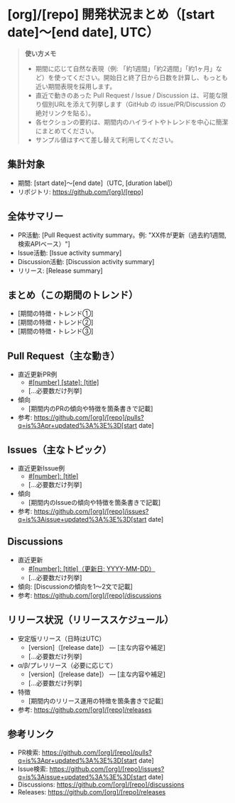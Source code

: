 # [org]/[repo] 開発状況まとめ（[start date]〜[end date], UTC）

> **使い方メモ**
> - 期間に応じて自然な表現（例: 「約1週間」「約2週間」「約1ヶ月」など）を使ってください。開始日と終了日から日数を計算し、もっとも近い期間表現を採用します。
> - 直近で動きのあった Pull Request / Issue / Discussion は、可能な限り個別URLを添えて列挙します（GitHub の issue/PR/Discussion の絶対リンクを貼る）。
> - 各セクションの要約は、期間内のハイライトやトレンドを中心に簡潔にまとめてください。
> - サンプル値はすべて差し替えて利用してください。

## 集計対象
- 期間: [start date]〜[end date]（UTC, [duration label]）
- リポジトリ: https://github.com/[org]/[repo]

## 全体サマリー
- PR活動: [Pull Request activity summary。例: "XX件が更新（過去約1週間, 検索APIベース）"]
- Issue活動: [Issue activity summary]
- Discussion活動: [Discussion activity summary]
- リリース: [Release summary]

## まとめ（この期間のトレンド）
- [期間の特徴・トレンド①]
- [期間の特徴・トレンド②]
- [期間の特徴・トレンド③]

## Pull Request（主な動き）
- 直近更新PR例
  - [#[number] [state]: [title]](https://github.com/[org]/[repo]/pull/[number])
  - [...必要数だけ列挙]
- 傾向
  - [期間内のPRの傾向や特徴を箇条書きで記載]
- 参考: https://github.com/[org]/[repo]/pulls?q=is%3Apr+updated%3A%3E%3D[start date]

## Issues（主なトピック）
- 直近更新Issue例
  - [#[number]: [title]](https://github.com/[org]/[repo]/issues/[number])
  - [...必要数だけ列挙]
- 傾向
  - [期間内のIssueの傾向や特徴を箇条書きで記載]
- 参考: https://github.com/[org]/[repo]/issues?q=is%3Aissue+updated%3A%3E%3D[start date]

## Discussions
- 直近更新
  - [#[number]: [title]（更新日: YYYY-MM-DD）](https://github.com/[org]/[repo]/discussions/[number])
  - [...必要数だけ列挙]
- 傾向: [Discussionの傾向を1〜2文で記載]
- 参考: https://github.com/[org]/[repo]/discussions

## リリース状況（リリーススケジュール）
- 安定版リリース（日時はUTC）
  - [version]（[release date]） — [主な内容や補足]
  - [...必要数だけ列挙]
- α/β/プレリリース（必要に応じて）
  - [version]（[release date]） — [主な内容や補足]
  - [...必要数だけ列挙]
- 特徴
  - [期間内のリリース運用の特徴を箇条書きで記載]
- 参考: https://github.com/[org]/[repo]/releases

## 参考リンク
- PR検索: https://github.com/[org]/[repo]/pulls?q=is%3Apr+updated%3A%3E%3D[start date]
- Issue検索: https://github.com/[org]/[repo]/issues?q=is%3Aissue+updated%3A%3E%3D[start date]
- Discussions: https://github.com/[org]/[repo]/discussions
- Releases: https://github.com/[org]/[repo]/releases

